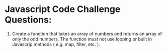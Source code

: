 # Javascript Code Challenge Questions:
1. Create a function that takes an array of numbers and returns an array of only the odd numbers. The function must not use looping or built in Javascrip methods ( _e.g._ map, filter, etc. ).
